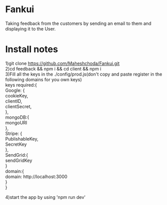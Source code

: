 # Fankui

Taking feedback from the customers by sending an email to them and displaying it to the User.

# Install notes

1)git clone https://github.com/Maheshchoda/Fankui.git <br>
2)cd feedback && npm i && cd client && npm i<br>
3)Fill all the keys in the ./config/prod.js(don't copy and paste register in the following domains for you own keys)<br>
keys required:{<br>
Google: {<br>
cookieKey,<br>
clientID,<br>
clientSecret,<br>
},<br>
mongoDB:{<br>
mongoURI<br>
},<br>
Stripe: {<br>
PublishableKey,<br>
SecretKey<br>
},<br>
SendGrid:{<br>
sendGridKey<br>
}<br>
domain:{<br>
domain: http://localhost:3000<br>
}<br>
}<br>

4)start the app by using 'npm run dev'<br>
